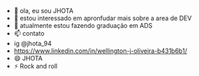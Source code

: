 - 👋 ola, eu sou JHOTA
- 👀 estou interessado em apronfudar mais sobre a area de DEV
- 🌱 atualmente estou fazendo graduação em ADS
- 📫 contato
- ig @jhota_94
- https://www.linkedin.com/in/wellington-j-oliveira-b431b6b1/
- 😄 JHOTA
- ⚡ Rock and roll

<!---
wellingtmax/wellingtmax is a ✨ special ✨ repository because its `README.md` (this file) appears on your GitHub profile.
You can click the Preview link to take a look at your changes.
--->
